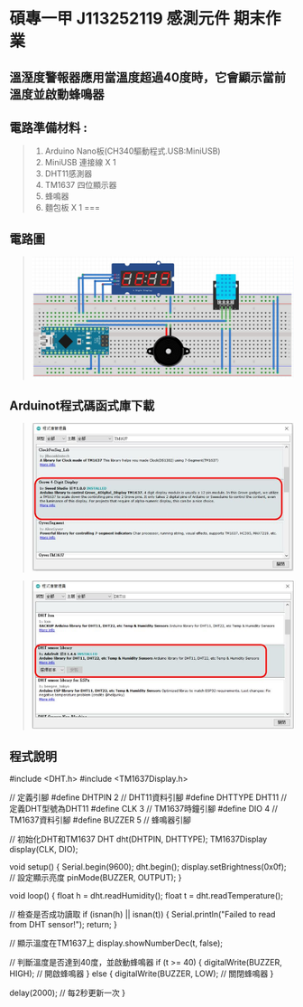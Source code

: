 <h1>碩專一甲  J113252119 感測元件 期末作業</h1>

## 溫溼度警報器應用當溫度超過40度時，它會顯示當前溫度並啟動蜂鳴器 

## 電路準備材料 : 
>1. Arduino Nano板(CH340驅動程式.USB:MiniUSB) 
>2. MiniUSB 連接線 X 1 
>3. DHT11感測器
>4. TM1637 四位顯示器
>5. 蜂鳴器
>6. 麵包板 X 1 
===

## 電路圖
>![](https://github.com/J113252119/Arduino/blob/main/2024.09%E6%84%9F%E6%B8%AC%E5%85%83%E4%BB%B6/%E6%9C%9F%E6%9C%AB%E8%80%83/%E6%9C%9F%E6%9C%AB%E4%BD%9C%E6%A5%AD%E9%9B%BB%E8%B7%AF%E5%9C%96.JPG?raw=true)

## Arduinot程式碼函式庫下載
>![](https://github.com/J113252119/Arduino/blob/main/2024.09感測元件/期中考/Arduinot%20TM1637程式碼函式庫.JPG?raw=true)

>![](https://github.com/J113252119/Arduino/blob/main/2024.09感測元件/期中考/Arduinot%20DHT11程式碼函式庫.JPG?raw=true)

## 程式說明

#include <DHT.h>
#include <TM1637Display.h>

// 定義引腳
#define DHTPIN 2       // DHT11資料引腳
#define DHTTYPE DHT11  // 定義DHT型號為DHT11
#define CLK 3          // TM1637時鐘引腳
#define DIO 4          // TM1637資料引腳
#define BUZZER 5       // 蜂鳴器引腳

// 初始化DHT和TM1637
DHT dht(DHTPIN, DHTTYPE);
TM1637Display display(CLK, DIO);

void setup() {
  Serial.begin(9600);
  dht.begin();
  display.setBrightness(0x0f); // 設定顯示亮度
  pinMode(BUZZER, OUTPUT);
}

void loop() {
  float h = dht.readHumidity();
  float t = dht.readTemperature();
  
  // 檢查是否成功讀取
  if (isnan(h) || isnan(t)) {
    Serial.println("Failed to read from DHT sensor!");
    return;
  }

  // 顯示溫度在TM1637上
  display.showNumberDec(t, false);

  // 判斷溫度是否達到40度，並啟動蜂鳴器
  if (t >= 40) {
    digitalWrite(BUZZER, HIGH); // 開啟蜂鳴器
  } else {
    digitalWrite(BUZZER, LOW); // 關閉蜂鳴器
  }

  delay(2000); // 每2秒更新一次
}

